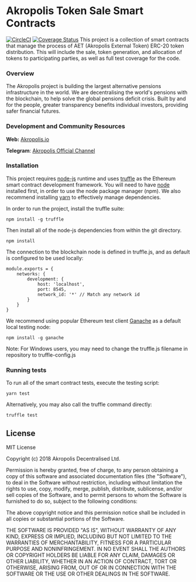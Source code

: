# Akropolis Token Sale Smart Contracts

[![CircleCI](https://circleci.com/gh/akropolisio/akropolis-sale.svg?style=shield&circle-token=1eed5934980f11f4263725f70af918e3f22b5c0c)](https://circleci.com/gh/akropolisio/akropolis-sale)
[![Coverage Status](https://coveralls.io/github/akropolisio/akropolis-sale/badge.svg?branch=master)](https://coveralls.io/github/akropolisio/akropolis-sale?branch=master)
This project is a collection of smart contracts that manage the process of AET (Akropolis External Token) ERC-20 token distribution. This will include the sale, token generation, and allocation of tokens to participating parties, as well as full test coverage for the code.

### Overview

The Akropolis project is building the largest alternative pensions infrastructure in the world.
We are decentralising the world's pensions with the blockchain, to help solve the global pensions deficit crisis.
Built by and for the people, greater transparency benefits individual investors, providing safer financial futures.

### Development and Community Resources
**Web:** [Akropolis.io](https://akropolis.io)

**Telegram**: [Akropolis Official Channel](tg://join?invite=E2TUOVJlO0fWDgfnQmsHDQ) 

### Installation
This project requires [node-js](https://github.com/nodejs/node) runtime and uses [truffle](https://github.com/trufflesuite/truffle) as the Ethereum smart contract development framework.
You will need to have [node](https://github.com/nodejs/node) installed first, in order to use the node package manager (npm).
We also recommend installing [yarn](https://yarnpkg.com/en/docs/install) to effectively manage dependencies.

In order to run the project, install the truffle suite:

    npm install -g truffle

Then install all of the node-js dependencies from within the git directory.

    npm install

The connection to the blockchain node is defined in truffle.js, and as default is configured to be used locally:

    module.exports = {
        networks: {
            development: {
                host: 'localhost',
                port: 8545,
                network_id: '*' // Match any network id
            }
        }
    }

We recommend using popular Ethereum test client [Ganache](https://github.com/trufflesuite/ganache) as a default local testing node:

    npm install -g ganache
    
Note: For Windows users, you may need to change the truffle.js filename in repository to truffle-config.js

### Running tests

To run all of the smart contract tests, execute the testing script:

    yarn test

Alternatively, you may also call the truffle command directly:

    truffle test

## License

MIT License

Copyright (c) 2018 Akropolis Decentralised Ltd.

Permission is hereby granted, free of charge, to any person obtaining a copy
of this software and associated documentation files (the "Software"), to deal
in the Software without restriction, including without limitation the rights
to use, copy, modify, merge, publish, distribute, sublicense, and/or sell
copies of the Software, and to permit persons to whom the Software is
furnished to do so, subject to the following conditions:

The above copyright notice and this permission notice shall be included in all
copies or substantial portions of the Software.

THE SOFTWARE IS PROVIDED "AS IS", WITHOUT WARRANTY OF ANY KIND, EXPRESS OR
IMPLIED, INCLUDING BUT NOT LIMITED TO THE WARRANTIES OF MERCHANTABILITY,
FITNESS FOR A PARTICULAR PURPOSE AND NONINFRINGEMENT. IN NO EVENT SHALL THE
AUTHORS OR COPYRIGHT HOLDERS BE LIABLE FOR ANY CLAIM, DAMAGES OR OTHER
LIABILITY, WHETHER IN AN ACTION OF CONTRACT, TORT OR OTHERWISE, ARISING FROM,
OUT OF OR IN CONNECTION WITH THE SOFTWARE OR THE USE OR OTHER DEALINGS IN THE
SOFTWARE.
